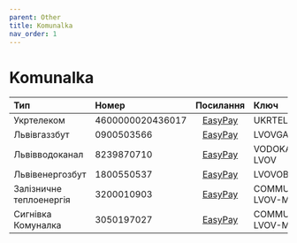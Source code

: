 ```yaml
---
parent: Other
title: Komunalka
nav_order: 1
---
```


# Komunalka

| Тип					  | Номер			 | Посилання															   | Ключ                 |
|:------------------------|:-----------------|:-----------------------------------------------------------------------:|:---------------------|
| Укртелеком			  | 4600000020436017 | [EasyPay](https://easypay.ua/catalog/mobile/ukrtelecom)                 | UKRTELECOM           |
| Львівгаззбут			  | 0900503566	     | [EasyPay](https://easypay.ua/catalog/utility/lvov/lvovgaz)              | LVOVGAZ              |
| Львівводоканал		  | 8239870710	     | [EasyPay](https://easypay.ua/catalog/utility/lvov/vodokanal-lvov)       | VODOKANAL-LVOV       |
| Львівенергозбут		  | 1800550537	     | [EasyPay](https://easypay.ua/catalog/utility/lvov/lvovoblenergo)        | LVOVOBLENERGO        |
| Залізничне теплоенергія | 3200010903	     | [EasyPay](https://easypay.ua/catalog/utility/lvov/communal-lvov-merger) | COMMUNAL-LVOV-MERGER |
| Сигнівка Комуналка	  | 3050197027	     | [EasyPay](https://easypay.ua/catalog/utility/lvov/communal-lvov-merger) | COMMUNAL-LVOV-MERGER |


<script>

function getInitData() {
	return fetch("https://api.easypay.ua/api/system/createPage", {
		"headers": {
			"accept": "application/json, text/plain, */*",
			"appid": "e18ecdba-b592-4cba-bb3b-48486b0bfe49",
			"content-type": "application/json; charset=UTF-8",
			"partnerkey": "easypay-v2",
		},
		"body": null,
		"method": "POST",
	}).then(res => res.json());
}

async function getServiceData(row, initData, serviceKey, accountNumber) {
	const json = await fetch("https://api.easypay.ua/api/genericCommunalFlow/check", {
		"headers": {
			"accept":"application/json, text/plain, */*",
			"appid": initData.appId,
			"content-type":"application/json; charset=UTF-8",
			"pageid": initData.pageId,
			"partnerkey":"easypay-v2",
			"locale":"uk",
		},
		"body": JSON.stringify({
			"fields": [
				{
					"fieldName": "Account",
					"fieldValue": accountNumber
				}
			],
			"serviceKey":serviceKey,
			"amount":null,
			"multyCheckPaymentStepIndex":0,
		}),
		"method":"POST",
	}).then(res => res.json());

	return {
		row: row,
		serviceKey: serviceKey,
		accountInfo: json.accountInfo,
		products: json.products,
	}
}


getInitData().then(async (initData) => {
	const table = document.querySelector('table');
	const tbody = table.querySelector('tbody');
	const rows = [...tbody.querySelectorAll('tr')];

	Promise.all(rows.map(row => {
		const accountNumber = row.children[1].innerHTML;
		const serviceKey = row.children[3].innerHTML;
		const link = row.querySelector('a');
		link.href += '?account=' + accountNumber;
		return getServiceData(row, initData, serviceKey, accountNumber);
	})).then(datas => {
		return datas.map(data => {
			if (!data.products) {
				console.log('IGNORE', data)
				return;
			}
			const amountTd = document.createElement('td');
			amountTd.innerHTML = data.products.map(item => item.paymentAmount).join(', ') + " грн."
			data.row.appendChild(amountTd);
			return data.products.reduce((curr, item) => curr + item.paymentAmount, 0)
		}).filter(item => item);
	}).then(ammounts => {
		const sum = ammounts.reduce((curr, item) => curr + item, 0);
		const sumRounded = Math.round(sum);
		console.log(sumRounded);

		const sumRow = document.createElement('tr');
		sumRow.innerHTML = `<th colspan="2"><h2>Сумма: </h2></th><th colspan="2"><h2>${sumRounded} грн.</h2></th>`;
		tbody.appendChild(sumRow);
	});
});

</script>
